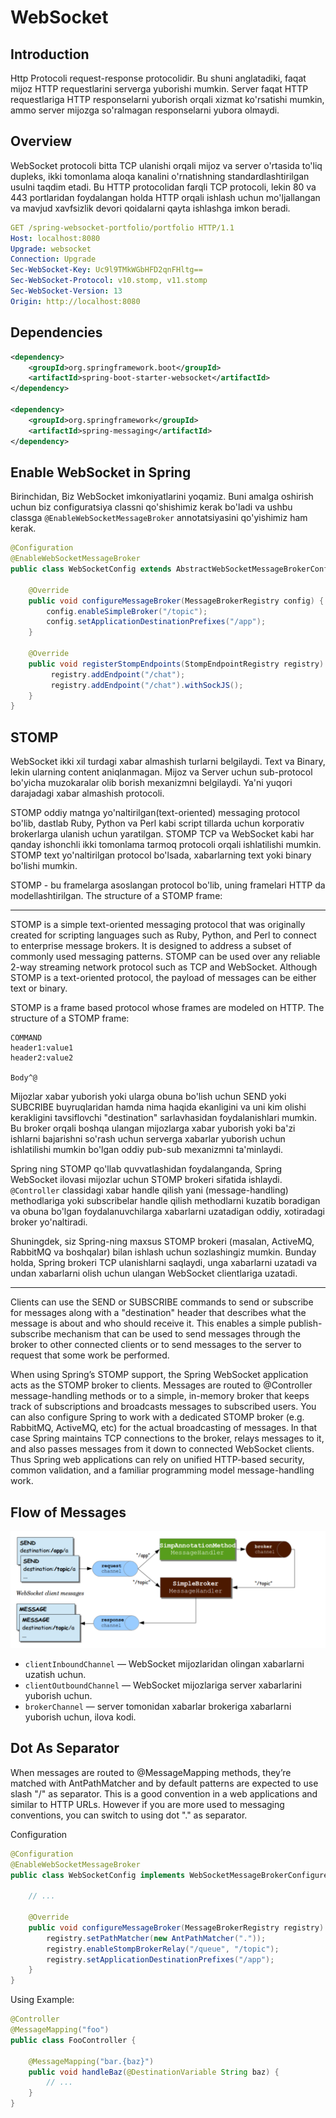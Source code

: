 # WebSocket

## Introduction

Http Protocoli request-response protocolidir. Bu shuni anglatadiki, faqat mijoz HTTP requestlarini serverga yuborishi
mumkin. Server faqat HTTP requestlariga HTTP responselarni yuborish orqali xizmat ko'rsatishi mumkin, ammo server 
mijozga so'ralmagan responselarni yubora olmaydi.

## Overview

WebSocket protocoli bitta TCP ulanishi orqali mijoz va server o'rtasida to'liq dupleks, ikki tomonlama aloqa kanalini
o'rnatishning standardlashtirilgan usulni taqdim etadi. Bu HTTP protocolidan farqli TCP protocoli, lekin 80 va 443
portlaridan foydalangan holda HTTP orqali ishlash uchun mo'ljallangan va mavjud xavfsizlik devori qoidalarni qayta
ishlashga imkon beradi. 

```yaml
GET /spring-websocket-portfolio/portfolio HTTP/1.1
Host: localhost:8080
Upgrade: websocket
Connection: Upgrade
Sec-WebSocket-Key: Uc9l9TMkWGbHFD2qnFHltg==
Sec-WebSocket-Protocol: v10.stomp, v11.stomp
Sec-WebSocket-Version: 13
Origin: http://localhost:8080
```

## Dependencies

```xml
<dependency>
    <groupId>org.springframework.boot</groupId>
    <artifactId>spring-boot-starter-websocket</artifactId>
</dependency>

<dependency>
    <groupId>org.springframework</groupId>
    <artifactId>spring-messaging</artifactId>
</dependency>
```

## Enable WebSocket in Spring

Birinchidan, Biz WebSocket imkoniyatlarini yoqamiz. Buni amalga oshirish uchun biz configuratsiya classni qo'shishimiz 
kerak bo'ladi va ushbu classga `@EnableWebSocketMessageBroker` annotatsiyasini qo'yishimiz ham kerak.

```java
@Configuration
@EnableWebSocketMessageBroker
public class WebSocketConfig extends AbstractWebSocketMessageBrokerConfigurer {

    @Override
    public void configureMessageBroker(MessageBrokerRegistry config) {
        config.enableSimpleBroker("/topic");
        config.setApplicationDestinationPrefixes("/app");
    }

    @Override
    public void registerStompEndpoints(StompEndpointRegistry registry) {
         registry.addEndpoint("/chat");
         registry.addEndpoint("/chat").withSockJS();
    }
}
```

## STOMP

WebSocket ikki xil turdagi xabar almashish turlarni belgilaydi. Text va Binary, lekin ularning content aniqlanmagan.
Mijoz va Server uchun sub-protocol bo'yicha muzokaralar olib borish mexanizmni belgilaydi. Ya'ni yuqori darajadagi
xabar almashish protocoli.

STOMP oddiy matnga yo'naltirilgan(text-oriented) messaging protocol bo'lib, dastlab Ruby, Python va Perl kabi script
tillarda uchun korporativ brokerlarga ulanish uchun yaratilgan. STOMP TCP va WebSocket kabi har qanday ishonchli
ikki tomonlama tarmoq protocoli orqali ishlatilishi mumkin. STOMP text yo'naltirilgan protocol bo'lsada, xabarlarning
text yoki binary bo'lishi mumkin.

STOMP - bu framelarga asoslangan protocol bo'lib, uning framelari HTTP da modellashtirilgan.
The structure of a STOMP frame:

---

STOMP is a simple text-oriented messaging protocol that was originally created for scripting languages such as Ruby, 
Python, and Perl to connect to enterprise message brokers. It is designed to address a subset of commonly used messaging
patterns. STOMP can be used over any reliable 2-way streaming network protocol such as TCP and WebSocket. Although STOMP
is a text-oriented protocol, the payload of messages can be either text or binary.

STOMP is a frame based protocol whose frames are modeled on HTTP. The structure of a STOMP frame:

```
COMMAND
header1:value1
header2:value2

Body^@
```

Mijozlar xabar yuborish yoki ularga obuna bo'lish uchun SEND yoki SUBCRIBE buyruqlaridan hamda nima haqida ekanligini
va uni kim olishi kerakligini tavsiflovchi "destination" sarlavhasidan foydalanishlari mumkin. Bu broker orqali
boshqa ulangan mijozlarga xabar yuborish yoki ba'zi ishlarni bajarishni so'rash uchun serverga xabarlar yuborish uchun
ishlatilishi mumkin bo'lgan oddiy pub-sub mexanizmni ta'minlaydi.

Spring ning STOMP qo'llab quvvatlashidan foydalanganda, Spring WebSocket ilovasi mijozlar uchun STOMP brokeri sifatida
ishlaydi. `@Controller` classidagi xabar handle qilish yani (message-handling) methodlariga yoki subscribelar handle
qilish methodlarni kuzatib boradigan va obuna bo'lgan foydalanuvchilarga xabarlarni uzatadigan oddiy, xotiradagi broker
yo'naltiradi.

Shuningdek, siz Spring-ning maxsus STOMP brokeri (masalan, ActiveMQ, RabbitMQ va boshqalar) bilan ishlash uchun 
sozlashingiz mumkin. Bunday holda, Spring brokeri TCP ulanishlarni saqlaydi, unga xabarlarni uzatadi va undan xabarlarni
olish uchun ulangan WebSocket clientlariga uzatadi.

---

Clients can use the SEND or SUBSCRIBE commands to send or subscribe for messages along with a "destination" header that
describes what the message is about and who should receive it. This enables a simple publish-subscribe mechanism that 
can be used to send messages through the broker to other connected clients or to send messages to the server to request
that some work be performed.

When using Spring’s STOMP support, the Spring WebSocket application acts as the STOMP broker to clients. Messages are 
routed to @Controller message-handling methods or to a simple, in-memory broker that keeps track of subscriptions and 
broadcasts messages to subscribed users. You can also configure Spring to work with a dedicated STOMP broker (e.g. 
RabbitMQ, ActiveMQ, etc) for the actual broadcasting of messages. In that case Spring maintains TCP connections to the
broker, relays messages to it, and also passes messages from it down to connected WebSocket clients. Thus Spring web 
applications can rely on unified HTTP-based security, common validation, and a familiar programming model 
message-handling work.

## Flow of Messages

![broker](static/images/broker.png)

* `clientInboundChannel` — WebSocket mijozlaridan olingan xabarlarni uzatish uchun.
* `clientOutboundChannel` — WebSocket mijozlariga server xabarlarini yuborish uchun.
* `brokerChannel` — server tomonidan xabarlar brokeriga xabarlarni yuborish uchun, ilova kodi.

## Dot As Separator

When messages are routed to @MessageMapping methods, they’re matched with AntPathMatcher and by default patterns are 
expected to use slash "/" as separator. This is a good convention in a web applications and similar to HTTP URLs. 
However if you are more used to messaging conventions, you can switch to using dot "." as separator.

Configuration

```java
@Configuration
@EnableWebSocketMessageBroker
public class WebSocketConfig implements WebSocketMessageBrokerConfigurer {

    // ...

    @Override
    public void configureMessageBroker(MessageBrokerRegistry registry) {
        registry.setPathMatcher(new AntPathMatcher("."));
        registry.enableStompBrokerRelay("/queue", "/topic");
        registry.setApplicationDestinationPrefixes("/app");
    }
}
```

Using Example:

```java
@Controller
@MessageMapping("foo")
public class FooController {

    @MessageMapping("bar.{baz}")
    public void handleBaz(@DestinationVariable String baz) {
        // ...
    }
}
```
